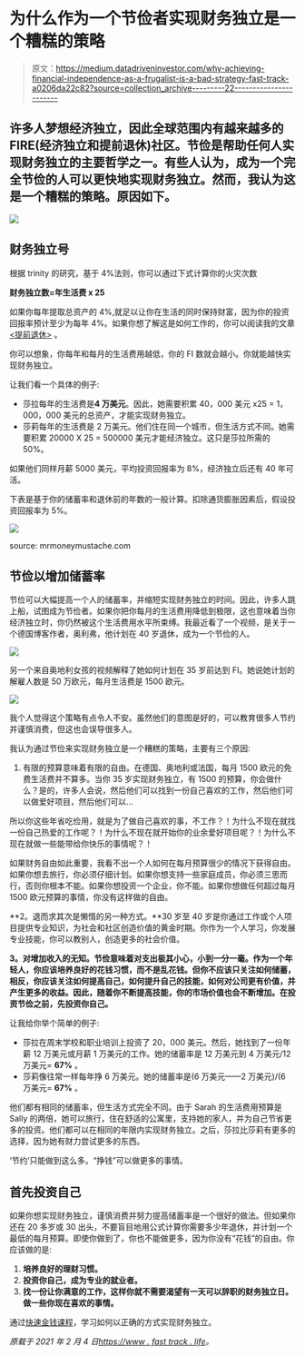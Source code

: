 # 为什么作为一个节俭者实现财务独立是一个糟糕的策略

> 原文：<https://medium.datadriveninvestor.com/why-achieving-financial-independence-as-a-frugalist-is-a-bad-strategy-fast-track-a0206da22c82?source=collection_archive---------22----------------------->

## 许多人梦想经济独立，因此全球范围内有越来越多的 FIRE(经济独立和提前退休)社区。节俭是帮助任何人实现财务独立的主要哲学之一。有些人认为，成为一个完全节俭的人可以更快地实现财务独立。然而，我认为这是一个糟糕的策略。原因如下。

![](img/8695d1e7a17161eefba709a824fd4f79.png)

## 财务独立号

根据 trinity 的研究，基于 4%法则，你可以通过下式计算你的火灾次数

**财务独立数=年生活费 x 25**

如果你每年提取总资产的 4%,就足以让你在生活的同时保持财富，因为你的投资回报率预计至少为每年 4%。如果你想了解这是如何工作的，你可以阅读我的文章 [<提前退休>](https://www.fasttrack.life/blog/do-this-to-retire-early?rq=do%20this%20to%20retire%20early) 。

你可以想象，你每年和每月的生活费用越低，你的 FI 数就会越小。你就能越快实现财务独立。

让我们看一个具体的例子:

*   莎拉每年的生活费是**4 万美元**。因此，她需要积累 40，000 美元 x25 = 1，000，000 美元的总资产，才能实现财务独立。
*   莎莉每年的生活费是 2 万美元。他们住在同一个城市，但生活方式不同。她需要积累 20000 X 25 = 500000 美元才能经济独立。这只是莎拉所需的 50%。

如果他们同样月薪 5000 美元，平均投资回报率为 8%，经济独立后还有 40 年可活。

下表是基于你的储蓄率和退休前的年数的一般计算。扣除通货膨胀因素后，假设投资回报率为 5%。

![](img/f0ddfae661d1ea1f623f120f7845fb5c.png)

source: mrmoneymustache.com

## 节俭以增加储蓄率

节俭可以大幅提高一个人的储蓄率，并缩短实现财务独立的时间。因此，许多人跳上船，试图成为节俭者。如果你把你每月的生活费用降低到极限，这也意味着当你经济独立时，你仍然被这个生活费用水平所束缚。我最近看了一个视频，是关于一个德国博客作者，奥利弗，他计划在 40 岁退休，成为一个节俭的人。

![](img/fbf554c09b05b4283ba1707d4d880ca1.png)

另一个来自奥地利女孩的视频解释了她如何计划在 35 岁前达到 FI。她说她计划的解雇人数是 50 万欧元，每月生活费是 1500 欧元。

![](img/467579f57ad879d5dcbc9d0d4d612851.png)

我个人觉得这个策略有点令人不安。虽然他们的意图是好的，可以教育很多人节约并谨慎消费，但这也会误导很多人。

我认为通过节俭来实现财务独立是一个糟糕的策略，主要有三个原因:

1.  有限的预算意味着有限的自由。在德国、奥地利或法国，每月 1500 欧元的免费生活费并不算多。当你 35 岁实现财务独立，有 1500 的预算，你会做什么？是的，许多人会说，然后他们可以找到一份自己喜欢的工作，然后他们可以做爱好项目，然后他们可以…

所以你这些年省吃俭用，就是为了做自己喜欢的事，不工作？！为什么不现在就找一份自己热爱的工作呢？！为什么不现在就开始你的业余爱好项目呢？！为什么不现在就做一些能带给你快乐的事情呢？！

如果财务自由如此重要，我看不出一个人如何在每月预算很少的情况下获得自由。如果你想去旅行，你必须仔细计划。如果你想支持一些家庭成员，你必须三思而行，否则你根本不能。如果你想投资一个企业，你不能。如果你想做任何超过每月 1500 欧元预算的事情，你没有这样做的自由。

**2。退而求其次是懒惰的另一种方式。**30 岁至 40 岁是你通过工作或个人项目提供专业知识，为社会和社区创造价值的黄金时期。你作为一个人学习，你发展专业技能，你可以教别人，创造更多的社会价值。

**3。对增加收入的无知。节俭意味着对支出极其小心，小到一分一毫。作为一个年轻人，你应该培养良好的花钱习惯，而不是乱花钱。但你不应该只关注如何储蓄，相反，你应该关注如何提高自己，如何提升自己的技能，如何对公司更有价值，并产生更多的收益。因此，随着你不断提高技能，你的市场价值也会不断增加。在投资节俭之前，先投资你自己。**

让我给你举个简单的例子:

*   莎拉在周末学校和职业培训上投资了 20，000 美元。然后，她找到了一份年薪 12 万美元或月薪 1 万美元的工作。她的储蓄率是 12 万美元到 4 万美元/12 万美元= **67%** 。
*   莎莉像往常一样每年挣 6 万美元。她的储蓄率是(6 万美元——2 万美元)/(6 万美元= **67%** 。

他们都有相同的储蓄率，但生活方式完全不同。由于 Sarah 的生活费用预算是 Sally 的两倍，她可以旅行，住在舒适的公寓里，支持她的家人，并为自己节省更多的投资。他们都可以在相同的年限内实现财务独立。之后，莎拉比莎莉有更多的选择，因为她有财力尝试更多的东西。

‘节约’只能做到这么多。“挣钱”可以做更多的事情。

## 首先投资自己

如果你想实现财务独立，谨慎消费并努力提高储蓄率是一个很好的做法。但如果你还在 20 多岁或 30 出头，不要盲目地用公式计算你需要多少年退休，并计划一个最低的每月预算。即使你做到了，你也不能做更多，因为你没有“花钱”的自由。你应该做的是:

1.  **培养良好的理财习惯。**
2.  **投资你自己，成为专业的就业者。**
3.  **找一份让你满意的工作，这样你就不需要渴望有一天可以辞职的财务独立日。做一些你现在喜欢的事情。**

通过[快速金钱课程](https://www.fasttrack.life/moneycourse)，学习如何以正确的方式实现财务独立。

*原载于 2021 年 2 月 4 日*[*https://www . fast track . life*](https://www.fasttrack.life/blog/why-achieving-financial-independence-as-a-frugalist-is-a-bad-strategy)*。*